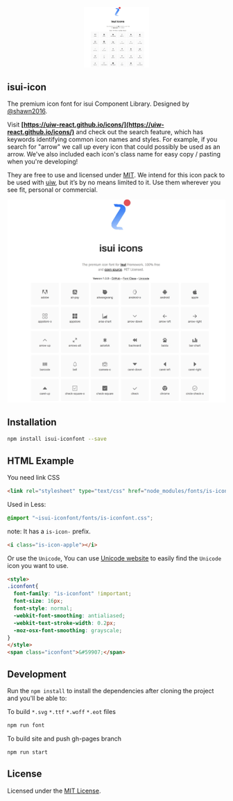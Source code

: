 <p align="center">
  <a href="https://github.com/shawn2016/icons.git">
    <img width="150" src="https://github.com/shawn2016/icons/blob/master/test.png?sanitize=true">
  </a>
</p>


isui-icon
---

The premium icon font for  isui Component Library. Designed by [@shawn2016](https://github.com/shawn2016/icons.git). 

Visit **[https://uiw-react.github.io/icons/](https://uiw-react.github.io/icons/)** and check out the search feature, which has keywords identifying common icon names and styles. For example, if you search for "arrow" we call up every icon that could possibly be used as an arrow. We've also included each icon's class name for easy copy / pasting when you're developing!

They are free to use and licensed under [MIT](https://opensource.org/licenses/MIT). We intend for this icon pack to be used with [uiw](https://uiw-react.github.io), but it’s by no means limited to it. Use them wherever you see fit, personal or commercial. 

<p align="center">
  <a href="https://uiw-react.github.io/icons">
    <img src="https://github.com/shawn2016/icons/blob/master/test.png">
  </a>
</p>

## Installation

```bash
npm install isui-iconfont --save
```

## HTML Example

You need link CSS

```html
<link rel="stylesheet" type="text/css" href="node_modules/fonts/is-iconfont.css">
```

Used in Less:

```css
@import "~isui-iconfont/fonts/is-iconfont.css";
```

note: It has a `is-icon-` prefix. 

```html
<i class="is-icon-apple"></i>
```

Or use the `Unicode`, You can use [Unicode website](https://github.com/shawn2016/icons/unicode.html) to easily find the `Unicode` icon you want to use. 

```html
<style>
.iconfont{
  font-family: "is-iconfont" !important;
  font-size: 16px;
  font-style: normal;
  -webkit-font-smoothing: antialiased;
  -webkit-text-stroke-width: 0.2px;
  -moz-osx-font-smoothing: grayscale;
}
</style>
<span class="iconfont">&#59907;</span>
```

## Development

Run the `npm install` to install the dependencies after cloning the project and you'll be able to:

To build `*.svg` `*.ttf` `*.woff` `*.eot` files

```bash
npm run font
```

To build site and push gh-pages branch

```bash
npm run start
```

## License

Licensed under the [MIT License](https://opensource.org/licenses/MIT).